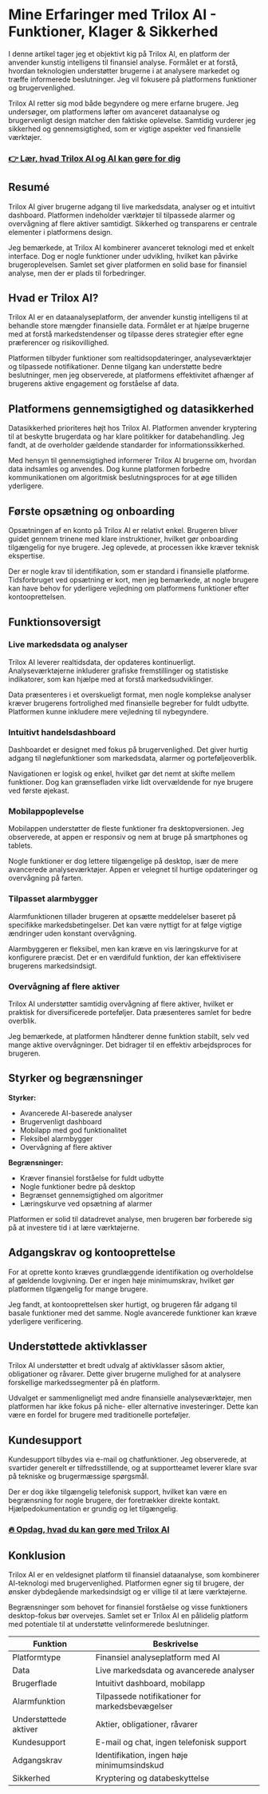 # Mine Erfaringer med Trilox AI - Funktioner, Klager & Sikkerhed
   
I denne artikel tager jeg et objektivt kig på Trilox AI, en platform der anvender kunstig intelligens til finansiel analyse. Formålet er at forstå, hvordan teknologien understøtter brugerne i at analysere markedet og træffe informerede beslutninger. Jeg vil fokusere på platformens funktioner og brugervenlighed.

Trilox AI retter sig mod både begyndere og mere erfarne brugere. Jeg undersøger, om platformens løfter om avanceret dataanalyse og brugervenligt design matcher den faktiske oplevelse. Samtidig vurderer jeg sikkerhed og gennemsigtighed, som er vigtige aspekter ved finansielle værktøjer.

### [👉 Lær, hvad Trilox AI og AI kan gøre for dig](https://tinyurl.com/2cy7f3ds)
## Resumé  
Trilox AI giver brugerne adgang til live markedsdata, analyser og et intuitivt dashboard. Platformen indeholder værktøjer til tilpassede alarmer og overvågning af flere aktiver samtidigt. Sikkerhed og transparens er centrale elementer i platformens design.

Jeg bemærkede, at Trilox AI kombinerer avanceret teknologi med et enkelt interface. Dog er nogle funktioner under udvikling, hvilket kan påvirke brugeroplevelsen. Samlet set giver platformen en solid base for finansiel analyse, men der er plads til forbedringer.

## Hvad er Trilox AI?  
Trilox AI er en dataanalyseplatform, der anvender kunstig intelligens til at behandle store mængder finansielle data. Formålet er at hjælpe brugerne med at forstå markedstendenser og tilpasse deres strategier efter egne præferencer og risikovillighed.

Platformen tilbyder funktioner som realtidsopdateringer, analyseværktøjer og tilpassede notifikationer. Denne tilgang kan understøtte bedre beslutninger, men jeg observerede, at platformens effektivitet afhænger af brugerens aktive engagement og forståelse af data.

## Platformens gennemsigtighed og datasikkerhed  
Datasikkerhed prioriteres højt hos Trilox AI. Platformen anvender kryptering til at beskytte brugerdata og har klare politikker for databehandling. Jeg fandt, at de overholder gældende standarder for informationssikkerhed.

Med hensyn til gennemsigtighed informerer Trilox AI brugerne om, hvordan data indsamles og anvendes. Dog kunne platformen forbedre kommunikationen om algoritmisk beslutningsproces for at øge tilliden yderligere.

## Første opsætning og onboarding  
Opsætningen af en konto på Trilox AI er relativt enkel. Brugeren bliver guidet gennem trinene med klare instruktioner, hvilket gør onboarding tilgængelig for nye brugere. Jeg oplevede, at processen ikke kræver teknisk ekspertise.

Der er nogle krav til identifikation, som er standard i finansielle platforme. Tidsforbruget ved opsætning er kort, men jeg bemærkede, at nogle brugere kan have behov for yderligere vejledning om platformens funktioner efter kontooprettelsen.

## Funktionsoversigt  
### Live markedsdata og analyser  
Trilox AI leverer realtidsdata, der opdateres kontinuerligt. Analyseværktøjerne inkluderer grafiske fremstillinger og statistiske indikatorer, som kan hjælpe med at forstå markedsudviklinger.

Data præsenteres i et overskueligt format, men nogle komplekse analyser kræver brugerens fortrolighed med finansielle begreber for fuldt udbytte. Platformen kunne inkludere mere vejledning til nybegyndere.

### Intuitivt handelsdashboard  
Dashboardet er designet med fokus på brugervenlighed. Det giver hurtig adgang til nøglefunktioner som markedsdata, alarmer og porteføljeoverblik.

Navigationen er logisk og enkel, hvilket gør det nemt at skifte mellem funktioner. Dog kan grænsefladen virke lidt overvældende for nye brugere ved første øjekast.

### Mobilappoplevelse  
Mobilappen understøtter de fleste funktioner fra desktopversionen. Jeg observerede, at appen er responsiv og nem at bruge på smartphones og tablets.

Nogle funktioner er dog lettere tilgængelige på desktop, især de mere avancerede analyseværktøjer. Appen er velegnet til hurtige opdateringer og overvågning på farten.

### Tilpasset alarmbygger  
Alarmfunktionen tillader brugeren at opsætte meddelelser baseret på specifikke markedsbetingelser. Det kan være nyttigt for at følge vigtige ændringer uden konstant overvågning.

Alarmbyggeren er fleksibel, men kan kræve en vis læringskurve for at konfigurere præcist. Det er en værdifuld funktion, der kan effektivisere brugerens markedsindsigt.

### Overvågning af flere aktiver  
Trilox AI understøtter samtidig overvågning af flere aktiver, hvilket er praktisk for diversificerede porteføljer. Data præsenteres samlet for bedre overblik.

Jeg bemærkede, at platformen håndterer denne funktion stabilt, selv ved mange aktive overvågninger. Det bidrager til en effektiv arbejdsproces for brugeren.

## Styrker og begrænsninger  
**Styrker:**  
- Avancerede AI-baserede analyser  
- Brugervenligt dashboard  
- Mobilapp med god funktionalitet  
- Fleksibel alarmbygger  
- Overvågning af flere aktiver  

**Begrænsninger:**  
- Kræver finansiel forståelse for fuldt udbytte  
- Nogle funktioner bedre på desktop  
- Begrænset gennemsigtighed om algoritmer  
- Læringskurve ved opsætning af alarmer  

Platformen er solid til datadrevet analyse, men brugeren bør forberede sig på at investere tid i at lære værktøjerne.

## Adgangskrav og kontooprettelse  
For at oprette konto kræves grundlæggende identifikation og overholdelse af gældende lovgivning. Der er ingen høje minimumskrav, hvilket gør platformen tilgængelig for mange brugere.

Jeg fandt, at kontooprettelsen sker hurtigt, og brugeren får adgang til basale funktioner med det samme. Nogle avancerede funktioner kan kræve yderligere verificering.

## Understøttede aktivklasser  
Trilox AI understøtter et bredt udvalg af aktivklasser såsom aktier, obligationer og råvarer. Dette giver brugerne mulighed for at analysere forskellige markedssegmenter på én platform.

Udvalget er sammenligneligt med andre finansielle analyseværktøjer, men platformen har ikke fokus på niche- eller alternative investeringer. Dette kan være en fordel for brugere med traditionelle porteføljer.

## Kundesupport  
Kundesupport tilbydes via e-mail og chatfunktioner. Jeg observerede, at svartider generelt er tilfredsstillende, og at supportteamet leverer klare svar på tekniske og brugermæssige spørgsmål.

Der er dog ikke tilgængelig telefonisk support, hvilket kan være en begrænsning for nogle brugere, der foretrækker direkte kontakt. Hjælpedokumentation er grundig og let tilgængelig.

### [🔥 Opdag, hvad du kan gøre med Trilox AI](https://tinyurl.com/2cy7f3ds)
## Konklusion  
Trilox AI er en veldesignet platform til finansiel dataanalyse, som kombinerer AI-teknologi med brugervenlighed. Platformen egner sig til brugere, der ønsker dybdegående markedsindsigt og er villige til at lære værktøjerne.

Begrænsninger som behovet for finansiel forståelse og visse funktioners desktop-fokus bør overvejes. Samlet set er Trilox AI en pålidelig platform med potentiale til at understøtte velinformerede beslutninger.

| **Funktion**             | **Beskrivelse**                                   |
|-------------------------|-------------------------------------------------|
| Platformtype            | Finansiel analyseplatform med AI                 |
| Data                   | Live markedsdata og avancerede analyser          |
| Brugerflade            | Intuitivt dashboard, mobilapp                      |
| Alarmfunktion           | Tilpassede notifikationer for markedsbevægelser  |
| Understøttede aktiver   | Aktier, obligationer, råvarer                      |
| Kundesupport           | E-mail og chat, ingen telefonisk support          |
| Adgangskrav            | Identifikation, ingen høje minimumsindskud        |
| Sikkerhed              | Kryptering og databeskyttelse                      |